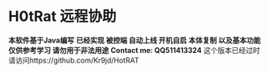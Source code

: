 # H0tRat 远程协助
**本软件基于Java编写**
**已经实现 被控端 自动上线 开机自启 本体复制 以及基本功能**
**仅供参考学习 请勿用于非法用途**
**Contact me: QQ511413324**
这个版本已经过时 请访问https://github.com/Kr9jd/HotRAT
